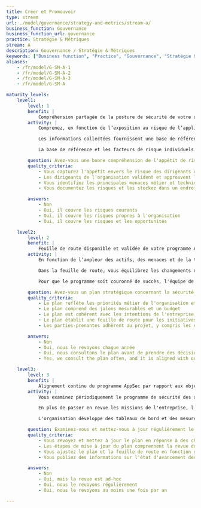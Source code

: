 ```yaml
---
title: Créer et Promouvoir
type: stream
url: ./model/governance/strategy-and-metrics/stream-a/
business_function: Gouvernance
business_function_url: governance
practice: Stratégie & Métriques
stream: A
description: Gouvernance / Stratégie & Métriques
keywords: ["Business function", "Practice", "Gouvernance", "Stratégie & Métriques"]
aliases:
    - /fr/model/G-SM-A-1
    - /fr/model/G-SM-A-2
    - /fr/model/G-SM-A-3
    - /fr/model/G-SM-A

maturity_levels:
    level1:
        level: 1
        benefit: |
            Compréhension partagée de la posture de sécurité de votre organisation
        activity: |
            Comprenez, en fonction de l’exposition au risque de l’application, quelles menaces existent ou peuvent exister, et à quel point la direction est tolérante face à ces risques. Cette compréhension est un élément clé pour déterminer les priorités en matière d'assurance sécurité des logiciels. Pour valider ces menaces, interviewez les dirigeants d'entreprise et les autres parties prenantes documentez les motivations propres à l'industrie dans laquelle l'organisme opère ainsi que les motivations propres à l'organisation. Les informations collectées incluent les scénarios les plus pessimistes qui pourraient avoir un impact sur l'organisation, de même que les occasions où un cycle de vie optimisé du développement de logiciels et des applications plus sécurisées pourraient fournir un différentiateur de marché ou créer des opportunités supplémentaires.

            Les informations collectées fournissent une base de référence permettant à l'organisation de développer et de promouvoir son programme de sécurité applicative. Les éléments du programme sont rangés par ordre de priorité pour traiter d'abord les menaces et les opportunités les plus importantes pour l'organisation. La base de référence est divisée en plusieurs facteurs de risque et de motivation liés directement aux priorités de l’organisation et utilisés pour aider à établir un profil de risque pour chaque application développée sur mesure en documentant comment elle peut avoir un impact sur l’organisation si elle est compromise.

            La base de référence et les facteurs de risque individuels devraient être publiés et mis à la disposition des équipes de développement d'applications afin d'assurer un processus plus transparent de création de profils de risque d'application et d'intégrer les priorités de l'organisation dans le programme. De plus, ces buts devraient fournir un ensemble d'objectifs qui devraient être utilisés pour garantir que toutes les améliorations au programme de sécurité des applications fournissent un soutien direct aux besoins actuels et futurs de l'organisation.

        question: Avez-vous une bonne compréhension de l'appétit de risque pour vos applications à travers l'entreprise?
        quality_criteria:
            - Vous capturez l'appétit envers le risque des dirigeants de votre organisation
            - Les dirigeants de l'organisation valident et approuvent l'ensemble des risques
            - Vous identifiez les principales menaces métier et techniques pour vos actifs et vos données
            - Vous documentez les risques et les stockez dans un endroit accessible

        answers:
            - Non
            - Oui, il couvre les risques courants
            - Oui, il couvre les risques propres à l'organisation
            - Oui, il couvre les risques et les opportunités

    level2:
        level: 2
        benefit: |
            Feuille de route disponible et validée de votre programme AppSec
        activity: |
            En fonction de l’ampleur des actifs, des menaces et de la tolérance aux risques, développez un plan stratégique et un budget pour traiter les priorités commerciales en matière de sécurité applicative. Le plan couvre 1 à 3 années et comprend des jalons conformes aux missions et aux risques de l’entreprise. Il fournit des initiatives tactiques et stratégiques et suit une feuille de route qui rend visible son alignement sur les priorités et les besoins de l'entreprise.

            Dans la feuille de route, vous équilibrez les changements nécessitant des dépenses financières avec les changements de processus et de procédures et les changements affectant la culture de l'organisation. Cet équilibre permet de réaliser de multiples étapes simultanément sans surcharger ou épuiser les ressources disponibles ou les équipes de développement. Les jalons sont suffisamment fréquents pour aider à surveiller la réussite du programme et à déclencher les ajustements opportuns de la feuille de route.

            Pour que le programme soit couronné de succès, l'équipe de sécurité applicative obtient le soutien des parties prenantes au sein de l'organisation et celui des équipes de développement d'applications. Un plan publié est à la disposition de toute personne qui est tenue de le soutenir ou de participer à sa mise en œuvre.

        question: Avez-vous un plan stratégique concernant la sécurité des applications et l'utilisez-vous pour prendre des décisions?
        quality_criteria:
            - Le plan reflète les priorités métier de l'organisation et l'appétit envers le risque
            - Le plan comprend des jalons mesurables et un budget
            - Le plan est cohérent avec les intentions de l'entreprise et les risques
            - Le plan établit une feuille de route pour les initiatives stratégiques et tactiques
            - Les parties-prenantes adhèrent au projet, y compris les équipes de développement

        answers:
            - Non
            - Oui, nous le revoyons chaque année
            - Oui, nous consultons le plan avant de prendre des décisions significatives
            - Yes, we consult the plan often, and it is aligned with our application security strategy value

    level3:
        level: 3
        benefit: |
            Alignement continu du programme AppSec par rapport aux objectifs de l'organisation
        activity: |
            Vous examinez périodiquement le programme de sécurité des applications afin de déterminer son applicabilité continue et son apport aux besoins en évolution de l’organisation et à sa croissance future. Pour ce faire, vous réitérez les deux étapes correspondant aux deux premiers niveaux de maturité de cette pratique de sécurité au moins annuellement. L'objectif est que le programme réponde toujours aux besoins actuels et futurs de l'organisation, ce qui garantit que le programme est aligné sur l'entreprise.

            En plus de passer en revue les missions de l'entreprise, l'organisation surveille de près le succès de la mise en œuvre de chacune des étapes de la feuille de route. Vous évaluez le succès des jalons en fonction d'un large éventail de critères, y compris l'exhaustivité et l'efficacité de la mise en œuvre, les considérations budgétaires, ainsi que tout impact culturel ou changement résultant de l'initiative. Vous passez en revue les étapes manquées ou insatisfaisantes et évaluez les changements possibles au programme dans son ensemble.

            L'organisation développe des tableaux de bord et des mesures pour la gestion et les équipes responsables du développement logiciel afin de surveiller la mise en œuvre de la feuille de route. Ces tableaux de bord sont suffisamment détaillés pour identifier les projets et les initiatives individuels et pour permettre de comprendre clairement si le programme est une réussite et est conforme aux besoins de l’organisme.

        question: Examinez-vous et mettez-vous à jour régulièrement le Plan Stratégique pour la sécurité applicative?
        quality_criteria:
            - Vous revoyez et mettez à jour le plan en réponse à des changements significatifs dans l'environnement d'affaire, dans l'organisation ou dans son appétence envers le risque
            - Les étapes de mise à jour du plan comprennent la revue du plan avec toutes les parties prenantes et la mise à jour des facteurs de motivation et de la stratégie de l'entreprise
            - Vous ajustez le plan et la feuille de route en fonction des leçons tirées des activités terminées de la feuille de route
            - Vous publiez des informations sur l'état d'avancement des activités de la feuille de route, en vous assurant qu'elles sont accessibles à toutes les parties prenantes

        answers:
            - Non
            - Oui, mais la revue est ad-hoc
            - Oui, nous le revoyons régulièrement
            - Oui, nous le revoyons au moins une fois par an

---
```

